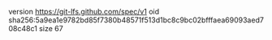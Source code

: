 version https://git-lfs.github.com/spec/v1
oid sha256:5a9ea1e9782bd85f7380b48571f513d1bc8c9bc02bfffaea69093aed708c48c1
size 67
